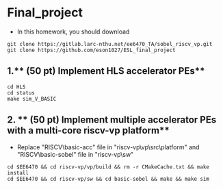 # Final_project
- In this homework, you should download
```shell
git clone https://gitlab.larc-nthu.net/ee6470_TA/sobel_riscv_vp.git
git clone https://github.com/eson1027/ESL_final_project
```
## 1.** (50 pt) Implement HLS accelerator PEs**
```shell
cd HLS
cd status
make sim_V_BASIC
```

## 2. ** (50 pt) Implement multiple accelerator PEs with a multi-core riscv-vp platform**

- Replace "RISCV\basic-acc" file in "riscv-vp\vp\src\platform" and "RISCV\basic-sobel" file in "riscv-vp\sw"
```shell
cd $EE6470 && cd riscv-vp/vp/build && rm -r CMakeCache.txt && make install
cd $EE6470 && cd riscv-vp/sw && cd basic-sobel && make && make sim
```
